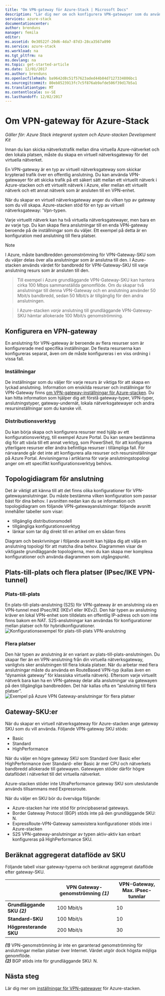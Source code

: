 ```yaml
---
title: "Om VPN-gateway för Azure-Stack | Microsoft Docs"
description: "Lär dig mer om och konfigurera VPN-gatewayer som du använder med Azure-stacken."
services: azure-stack
documentationcenter: 
author: brenduns
manager: femila
editor: 
ms.assetid: 0e30522f-20d6-4da7-87d3-28ca3567a890
ms.service: azure-stack
ms.workload: na
ms.tgt_pltfrm: na
ms.devlang: na
ms.topic: get-started-article
ms.date: 12/01/2017
ms.author: brenduns
ms.openlocfilehash: ba9642d8c51f57623aded44b84d7127334806bc1
ms.sourcegitcommit: 80eb8523913fc7c5f876ab9afde506f39d17b5a1
ms.translationtype: MT
ms.contentlocale: sv-SE
ms.lasthandoff: 12/02/2017
---
```

# <a name="about-vpn-gateway-for-azure-stack"></a>Om VPN-gateway för Azure-Stack
*Gäller för: Azure Stack integrerat system och Azure-stacken Development Kit*


Innan du kan skicka nätverkstrafik mellan dina virtuella Azure-nätverket och den lokala platsen, måste du skapa en virtuell nätverksgateway för det virtuella nätverket.

En VPN-gateway är en typ av virtuell nätverksgateway som skickar krypterad trafik över en offentlig anslutning. Du kan använda VPN-gatewayer för att skicka trafik på ett säkert sätt mellan ett virtuellt nätverk i Azure-stacken och ett virtuellt nätverk i Azure, eller mellan ett virtuellt nätverk och ett annat nätverk som är ansluten till en VPN-enhet.

När du skapar en virtuell nätverksgateway anger du vilken typ av gateway som du vill skapa. Azure-stacken stöd för en typ av virtuell nätverksgateway: 'Vpn-typen.

Varje virtuellt nätverk kan ha två virtuella nätverksgatewayer, men bara en av varje typ. Du kan skapa flera anslutningar till en enda VPN-gateway beroende på de inställningar som du väljer. Ett exempel på detta är en konfiguration med anslutning till flera platser.

> [!NOTE]
> I Azure, måste bandbredden genomströmning för VPN-Gateway-SKU som du väljer delas över alla anslutningar som är anslutna till den.  I Azure-stacken används värdet för bandbredd för VPN-Gateway-SKU till varje anslutning resurs som är ansluten till den.     

> Till exempel i Azure grundläggande VPN-Gateway-SKU kan hantera cirka 100 Mbps sammanställda genomflöde.  Om du skapar två anslutningar till denna VPN-Gateway och en anslutning använder 50 Mbit/s bandbredd, sedan 50 Mbit/s är tillgänglig för den andra anslutningen.   

> I Azure-stacken *varje* anslutning till grundläggande VPN-Gateway-SKU hämtar allokerade 100 Mbit/s genomströmning.

## <a name="configuring-a-vpn-gateway"></a>Konfigurera en VPN-gateway
En anslutning för VPN-gateway är beroende av flera resurser som är konfigurerade med specifika inställningar. De flesta resurserna kan konfigureras separat, även om de måste konfigureras i en viss ordning i vissa fall.

### <a name="settings"></a>Inställningar
De inställningar som du väljer för varje resurs är viktiga för att skapa en lyckad anslutning. Information om enskilda resurser och inställningar för VPN-Gateway finns [om VPN-gateway-inställningar för Azure-stacken](azure-stack-vpn-gateway-settings.md). Du kan hitta information som hjälper dig att förstå gateway-typer, VPN-typer, anslutningstyper, gateway-undernät, lokala nätverksgatewayer och andra resursinställningar som du kanske vill.

### <a name="deployment-tools"></a>Distributionsverktyg
Du kan börja skapa och konfigurera resurser med hjälp av ett konfigurationsverktyg, till exempel Azure Portal. Du kan senare bestämma dig för att växla till ett annat verktyg, som PowerShell, för att konfigurera ytterligare resurser eller ändra befintliga resurser i tillämpliga fall. För närvarande går det inte att konfigurera alla resurser och resursinställningar på Azure Portal. Anvisningarna i artiklarna för varje anslutningstopologi anger om ett specifikt konfigurationsverktyg behövs.

## <a name="connection-topology-diagrams"></a>Topologidiagram för anslutning
Det är viktigt att känna till att det finns olika konfigurationer för VPN-gatewayanslutningar. Du måste bestämma vilken konfiguration som passar bäst för dina behov. I avsnitten nedan kan du se information och topologidiagram om följande VPN-gatewayanslutningar: följande avsnitt innehåller tabeller som visar:

- tillgänglig distributionsmodell
- tillgängliga konfigurationsverktyg
- länkar som tar dig direkt till en artikel om en sådan finns

Diagram och beskrivningar i följande avsnitt kan hjälpa dig att välja en anslutning topologi för att matcha dina behov. Diagrammen visar de viktigaste grundläggande topologierna, men du kan skapa mer komplexa konfigurationer och använda diagrammen som utgångspunkt.

## <a name="site-to-site-and-multi-site-ipsecike-vpn-tunnel"></a>Plats-till-plats och flera platser (IPsec/IKE VPN-tunnel)
### <a name="site-to-site"></a>Plats-till-plats
En plats-till-plats-anslutning (S2S) för VPN-gateway är en anslutning via en VPN-tunnel med IPsec/IKE (IKEv1 eller IKEv2). Den här typen av anslutning kräver en lokal VPN-enhet som tilldelats en offentlig IP-adress och som inte finns bakom en NAT. S2S-anslutningar kan användas för konfigurationer mellan platser och för hybridkonfigurationer.    
![Konfigurationsexempel för plats-till-plats VPN-anslutning](media/azure-stack-vpn-gateway-about-vpn-gateways/vpngateway-site-to-site-connection-diagram.png)

### <a name="multi-site"></a>Flera platser
Den här typen av anslutning är en variant av plats-till-plats-anslutningen. Du skapar fler än en VPN-anslutning från din virtuella nätverksgateway, vanligtvis sker anslutningen till flera lokala platser. När du arbetar med flera anslutningar måste du använda en RouteBased VPN-typ (kallas även en ”dynamisk gateway” för klassiska virtuella nätverk). Eftersom varje virtuellt nätverk bara kan ha en VPN-gateway delar alla anslutningar via gatewayen på den tillgängliga bandbredden. Det här kallas ofta en ”anslutning till flera platser”.   
![Exempel på Azure VPN Gateway-anslutningar för flera platser](media/azure-stack-vpn-gateway-about-vpn-gateways/vpngateway-multisite-connection-diagram.png)



## <a name="gateway-skus"></a>Gateway-SKU:er
När du skapar en virtuell nätverksgateway för Azure-stacken ange gateway SKU som du vill använda. Följande VPN-gateway SKU stöds:
- Basic
- Standard
- HighPerformance

När du väljer en högre gateway SKU som Standard över Basic eller HighPerformance över Standard- eller Basic är mer CPU och nätverkets bandbredd allokerade till gatewayen. Gatewayen stöder därför högre dataflödet i nätverket till det virtuella nätverket.

Azure-stacken stöder inte UltraPerformance gateway SKU som uteslutande används tillsammans med Expressroute.

När du väljer en SKU bör du överväga följande:
- Azure-stacken har inte stöd för principbaserad gateways.
- Border Gateway Protocol (BGP) stöds inte på den grundläggande SKU: N.
- ExpressRoute-VPN-Gateway samexistera konfigurationer stöds inte i Azure-stacken
- S2S VPN-gateway-anslutningar av typen aktiv-aktiv kan enbart konfigureras på HighPerformance SKU.

## <a name="estimated-aggregate-throughput-by-sku"></a>Beräknat aggregerat dataflöde av SKU
Följande tabell visar gateway-typerna och beräknat aggregerat dataflöde efter gateway-SKU.

|   | VPN Gateway-genomströmning *(1)* |VPN-Gateway, Max. IPsec-tunnlar |
|-------|-------|-------|
|**Grundläggande SKU** ***(2)***    | 100 Mbit/s  | 10    |
|**Standard-SKU**       | 100 Mbit/s  | 10    |
|**Högpresterande SKU** | 200 Mbit/s    | 30    |
***(1)***  VPN-genomströmning är inte en garanterad genomströmning för anslutningar mellan platser över Internet. Värdet utgör dock högsta möjliga genomflöde.  
***(2)***  BGP stöds inte för grundläggande SKU: N.

## <a name="next-steps"></a>Nästa steg
Lär dig mer om [inställningar för VPN-gatewayer](azure-stack-vpn-gateway-settings.md) för Azure-stacken.
